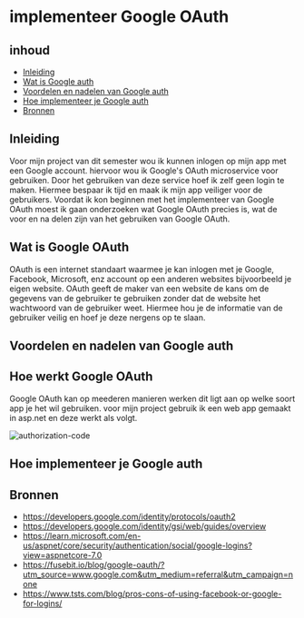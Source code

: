 # implementeer Google OAuth

## inhoud
- [Inleiding](https://github.com/davey2206/Portfolio_Semester_3/blob/main/Documentatie/Research/Research_Google_login.md#inleiding)
- [Wat is Google auth](https://github.com/davey2206/Portfolio_Semester_3/blob/main/Documentatie/Research/Research_Google_login.md#wat-is-google-auth)
- [Voordelen en nadelen van Google auth](https://github.com/davey2206/Portfolio_Semester_3/blob/main/Documentatie/Research/Research_Google_login.md#voordelen-en-nadelen-van-google-auth)
- [Hoe implementeer je Google auth](https://github.com/davey2206/Portfolio_Semester_3/blob/main/Documentatie/Research/Research_Google_login.md#hoe-implementeer-je-google-auth)
- [Bronnen](https://github.com/davey2206/Portfolio_Semester_3/blob/main/Documentatie/Research/Research_Google_login.md#bronnen)

## Inleiding

Voor mijn project van dit semester wou ik kunnen inlogen op mijn app met een Google account. hiervoor wou ik Google's OAuth microservice voor gebruiken. 
Door het gebruiken van deze service hoef ik zelf geen login te maken. Hiermee bespaar ik tijd en maak ik mijn app veiliger voor de gebruikers. Voordat ik kon beginnen met het implementeer van Google OAuth moest ik gaan onderzoeken wat Google OAuth precies is, wat de voor en na delen zijn van het gebruiken van Google OAuth.

## Wat is Google OAuth

OAuth is een internet standaart waarmee je kan inlogen met je Google, Facebook, Microsoft, enz account op een anderen websites bijvoorbeeld je eigen website.
OAuth geeft de maker van een website de kans om de gegevens van de gebruiker te gebruiken zonder dat de website het wachtwoord van de gebruiker weet.
Hiermee hou je de informatie van de gebruiker veilig en hoef je deze nergens op te slaan.

## Voordelen en nadelen van Google auth

## Hoe werkt Google OAuth

Google OAuth kan op meederen manieren werken dit ligt aan op welke soort app je het wil gebruiken. voor mijn project gebruik ik een web app gemaakt in asp.net en deze werkt als volgt. 

![authorization-code](https://user-images.githubusercontent.com/39116329/203999336-b9f4633b-48e7-4dea-94b6-38642dde830e.png)

## Hoe implementeer je Google auth

## Bronnen
- https://developers.google.com/identity/protocols/oauth2
- https://developers.google.com/identity/gsi/web/guides/overview
- https://learn.microsoft.com/en-us/aspnet/core/security/authentication/social/google-logins?view=aspnetcore-7.0
- https://fusebit.io/blog/google-oauth/?utm_source=www.google.com&utm_medium=referral&utm_campaign=none
- https://www.tsts.com/blog/pros-cons-of-using-facebook-or-google-for-logins/
